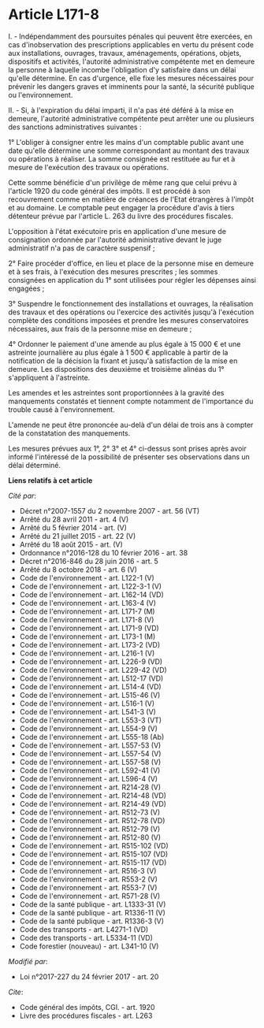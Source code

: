 # Article L171-8

I. - Indépendamment des poursuites pénales qui peuvent être exercées, en cas d'inobservation des prescriptions applicables en
vertu du présent code aux installations, ouvrages, travaux, aménagements, opérations, objets, dispositifs et activités,
l'autorité administrative compétente met en demeure la personne à laquelle incombe l'obligation d'y satisfaire dans un délai
qu'elle détermine. En cas d'urgence, elle fixe les mesures nécessaires pour prévenir les dangers graves et imminents pour la
santé, la sécurité publique ou l'environnement. 

II. - Si, à l'expiration du délai imparti, il n'a pas été déféré à la mise en demeure, l'autorité administrative compétente
peut arrêter une ou plusieurs des sanctions administratives suivantes :

1° L'obliger à consigner entre les mains d'un comptable public avant une date qu'elle détermine une somme correspondant au
montant des travaux ou opérations à réaliser. La somme consignée est restituée au fur et à mesure de l'exécution des travaux
ou opérations. 

Cette somme bénéficie d'un privilège de même rang que celui prévu à l'article 1920 du code général des impôts. Il est procédé
à son recouvrement comme en matière de créances de l'Etat étrangères à l'impôt et au domaine. Le comptable peut engager la
procédure d'avis à tiers détenteur prévue par l'article L. 263 du livre des procédures fiscales. 

L'opposition à l'état exécutoire pris en application d'une mesure de consignation ordonnée par l'autorité administrative
devant le juge administratif n'a pas de caractère suspensif ; 

2° Faire procéder d'office, en lieu et place de la personne mise en demeure et à ses frais, à l'exécution des mesures
prescrites ; les sommes consignées en application du 1° sont utilisées pour régler les dépenses ainsi engagées ; 

3° Suspendre le fonctionnement des installations et ouvrages, la réalisation des travaux et des opérations ou l'exercice des
activités jusqu'à l'exécution complète des conditions imposées et prendre les mesures conservatoires nécessaires, aux frais
de la personne mise en demeure ; 

4° Ordonner le paiement d'une amende au plus égale à 15 000 € et une astreinte journalière au plus égale à 1 500 € applicable
à partir de la notification de la décision la fixant et jusqu'à satisfaction de la mise en demeure. Les dispositions des
deuxième et troisième alinéas du 1° s'appliquent à l'astreinte. 

Les amendes et les astreintes sont proportionnées à la gravité des manquements constatés et tiennent compte notamment de
l'importance du trouble causé à l'environnement. 

L'amende ne peut être prononcée au-delà d'un délai de trois ans à compter de la constatation des manquements.

Les mesures prévues aux 1°, 2° 3° et 4° ci-dessus sont prises après avoir informé l'intéressé de la possibilité de présenter
ses observations dans un délai déterminé.

**Liens relatifs à cet article**

_Cité par_:

  - Décret n°2007-1557 du 2 novembre 2007 - art. 56 (VT)
  - Arrêté du 28 avril 2011 - art. 4 (V)
  - Arrêté du 5 février 2014 - art. (V)
  - Arrêté du 21 juillet 2015 - art. 22 (V)
  - Arrêté du 18 août 2015 - art. (V)
  - Ordonnance n°2016-128 du 10 février 2016 - art. 38
  - Décret n°2016-846 du 28 juin 2016 - art. 5
  - Arrêté du 8 octobre 2018 - art. 6 (V)
  - Code de l'environnement - art. L122-1 (V)
  - Code de l'environnement - art. L122-3-1 (V)
  - Code de l'environnement - art. L162-14 (VD)
  - Code de l'environnement - art. L163-4 (V)
  - Code de l'environnement - art. L171-7 (M)
  - Code de l'environnement - art. L171-8 (V)
  - Code de l'environnement - art. L171-9 (VD)
  - Code de l'environnement - art. L173-1 (M)
  - Code de l'environnement - art. L173-2 (VD)
  - Code de l'environnement - art. L216-1 (V)
  - Code de l'environnement - art. L226-9 (VD)
  - Code de l'environnement - art. L229-42 (VD)
  - Code de l'environnement - art. L512-17 (VD)
  - Code de l'environnement - art. L514-4 (VD)
  - Code de l'environnement - art. L515-46 (V)
  - Code de l'environnement - art. L516-1 (V)
  - Code de l'environnement - art. L541-3 (V)
  - Code de l'environnement - art. L553-3 (VT)
  - Code de l'environnement - art. L554-9 (V)
  - Code de l'environnement - art. L555-18 (Ab)
  - Code de l'environnement - art. L557-53 (V)
  - Code de l'environnement - art. L557-54 (V)
  - Code de l'environnement - art. L557-58 (V)
  - Code de l'environnement - art. L592-41 (V)
  - Code de l'environnement - art. L596-4 (V)
  - Code de l'environnement - art. R214-28 (V)
  - Code de l'environnement - art. R214-48 (VD)
  - Code de l'environnement - art. R214-49 (VD)
  - Code de l'environnement - art. R512-73 (V)
  - Code de l'environnement - art. R512-78 (VD)
  - Code de l'environnement - art. R512-79 (V)
  - Code de l'environnement - art. R512-80 (V)
  - Code de l'environnement - art. R515-102 (VD)
  - Code de l'environnement - art. R515-107 (VD)
  - Code de l'environnement - art. R515-117 (VD)
  - Code de l'environnement - art. R516-3 (V)
  - Code de l'environnement - art. R553-2 (V)
  - Code de l'environnement - art. R553-7 (V)
  - Code de l'environnement - art. R571-28 (V)
  - Code de la santé publique - art. L1333-31 (V)
  - Code de la santé publique - art. R1336-11 (V)
  - Code de la santé publique - art. R1336-3 (V)
  - Code des transports - art. L4271-1 (VD)
  - Code des transports - art. L5334-11 (VD)
  - Code forestier (nouveau) - art. L341-10 (V)

_Modifié par_:

  - Loi n°2017-227 du 24 février 2017 - art. 20

_Cite_:

  - Code général des impôts, CGI. - art. 1920
  - Livre des procédures fiscales - art. L263
